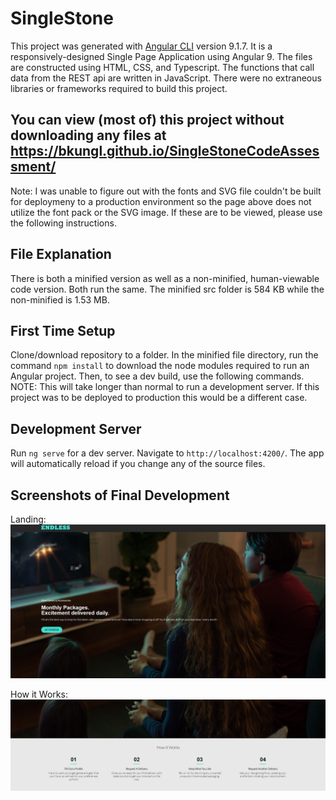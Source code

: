 # SingleStone

This project was generated with [Angular CLI](https://github.com/angular/angular-cli) version 9.1.7.
It is a responsively-designed Single Page Application using Angular 9. The files are constructed using HTML, CSS, and Typescript. The functions that call data from the REST api are written in JavaScript. There were no extraneous libraries or frameworks required to build this project.

## You can view (most of) this project without downloading any files at https://bkungl.github.io/SingleStoneCodeAssessment/
Note: I was unable to figure out with the fonts and SVG file couldn't be built for deploymeny to a production environment so the page above does not utilize the font pack or the SVG image. If these are to be viewed, please use the following instructions.

## File Explanation
There is both a minified version as well as a non-minified, human-viewable code version. Both run the same. The minified src folder is 584 KB while the non-minified is 1.53 MB.

## First Time Setup
Clone/download repository to a folder. In the minified file directory, run the command `npm install` to download the node modules required to run an Angular project. Then, to see a dev build, use the following commands. NOTE: This will take longer than normal to run a development server. If this project was to be deployed to production this would be a different case. 

## Development Server

Run `ng serve` for a dev server. Navigate to `http://localhost:4200/`. The app will automatically reload if you change any of the source files.

## Screenshots of Final Development
Landing: ![Image of landing page](https://github.com/bkungl/SingleStoneCodeAssessment/blob/master/Annotation%202020-06-16%20211210.png)

How it Works: ![Image of How It Works](https://github.com/bkungl/SingleStoneCodeAssessment/blob/master/Annotation%202020-06-16%20211226.png)



